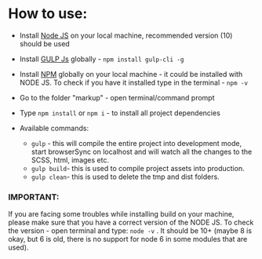 # How to use:

- Install [Node JS](https://nodejs.org) on your local machine, recommended version (10) should be used

- Install [GULP Js](https://gulpjs.com/) globally - `npm install gulp-cli -g`

- Install [NPM](https://www.npmjs.com/get-npm) globally on your local machine - it could be installed with NODE JS. To check if you have it installed type in the terminal - `npm -v`

- Go to the folder "markup" - open terminal/command prompt

- Type `npm install` or `npm i` - to install all project dependencies

- Available commands:

  - `gulp` - this will compile the entire project into development mode, start browserSync on localhost and will watch all the changes to the SCSS, html, images etc.
  - `gulp build`- this is used to compile project assets into production.
  - `gulp clean`- this is used to delete the tmp and dist folders.

### **IMPORTANT:**

If you are facing some troubles while installing build on your machine, please make sure that you have a correct version of the NODE JS.
To check the version - open terminal and type: `node -v` . It should be 10+ (maybe 8 is okay, but 6 is old, there is no support for node 6 in some modules that are used).
